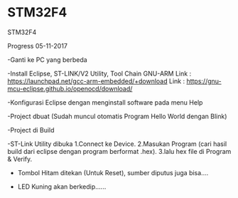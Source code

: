 # STM32F4
STM32F4

Progress 05-11-2017

-Ganti ke PC yang berbeda

-Install Eclipse, ST-LINK/V2 Utility, Tool Chain GNU-ARM
  Link : https://launchpad.net/gcc-arm-embedded/+download
  Link : https://gnu-mcu-eclipse.github.io/openocd/download/

-Konfigurasi Eclipse dengan menginstall software pada menu Help

-Project dbuat (Sudah muncul otomatis Program Hello World dengan Blink)

-Project di Build

-ST-Link Utility dibuka
  1.Connect ke Device.
  2.Masukan Program (cari hasil build dari eclipse dengan program berformat .hex).
  3.lalu hex file di Program & Verify.
 
- Tombol Hitam ditekan (Untuk Reset), sumber diputus juga bisa....

- LED Kuning akan berkedip......
